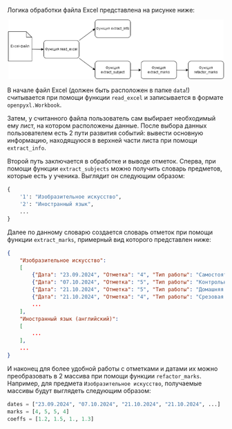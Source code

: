 Логика обработки файла Excel представлена на рисунке ниже:

<p align="center">
    <img src="../pics/логика_работы.png" width="500">
</p>

В начале файл Excel (должен быть расположен в папке `data`!) считывается при помощи функции `read_excel` и записывается в формате `openpyxl.Workbook`.

Затем, у считанного файла пользователь сам выбирает необходимый ему лист, на котором расположены данные. После выбора данных пользователем есть 2 пути развития событий: вывести основную информацию, находящуюся в верхней части листа при помощи `extract_info`.

Второй путь заключается в обработке и выводе отметок. Сперва, при помощи функции `extract_subjects` можно получить словарь предметов, которые есть у ученика. Выглядит он следующим образом:
```python
{
    '1': "Изобразительное искусство",
    '2': "Иностранный язык",
    ...
}
```

Далее по данному словарю создается словарь отметок при помощи функции `extract_marks`, примерный вид которого представлен ниже:
```json
{
    "Изобразительное искусство": 
    [
        {"Дата": "23.09.2024", "Отметка": "4", "Тип работы": "Самостоятельная работа", "Коэффициент": "1.2"},
        {"Дата": "07.10.2024", "Отметка": "5", "Тип работы": "Контрольная работа", "Коэффициент": "1.5"},
        {"Дата": "21.10.2024", "Отметка": "5", "Тип работы": "Домашняя работа", "Коэффициент": "1"},
        {"Дата": "21.10.2024", "Отметка": "4", "Тип работы": "Срезовая работа", "Коэффициент": "1.3"},
        ...
    ],
    "Иностранный язык (английский)":
    [
        ...
    ],
    ...
}
```

И наконец для более удобной работы с отметками и датами их можно преобразовать в 2 массива при помощи функции `refactor_marks`. Например, для предмета `Изобразительное искусство`, получаемые массивы будут выглядеть следующим образом:
```python
dates = ["23.09.2024", "07.10.2024", "21.10.2024", "21.10.2024", ...]
marks = [4, 5, 5, 4]
coeffs = [1.2, 1.5, 1., 1.3]
```